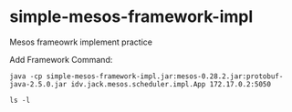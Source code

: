 # simple-mesos-framework-impl
Mesos frameowrk implement practice


Add Framework Command:

```
java -cp simple-mesos-framework-impl.jar:mesos-0.28.2.jar:protobuf-java-2.5.0.jar idv.jack.mesos.scheduler.impl.App 172.17.0.2:5050
```

```
ls -l
```
